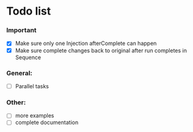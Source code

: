 # Todo list

### Important
- [x] Make sure only one Injection afterComplete can happen
- [x] Make sure complete changes back to original after run completes in Sequence

### General:

- [ ] Parallel tasks

### Other:

- [ ] more examples
- [ ] complete documentation
